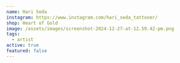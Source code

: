 ```yaml
---
name: Hari Seda
instagram: https://www.instagram.com/hari_seda_tattooer/
shop: Heart of Gold
image: /assets/images/screenshot-2024-12-27-at-12.59.42-pm.png
tags:
  - artist
active: true
featured: false
---
```

